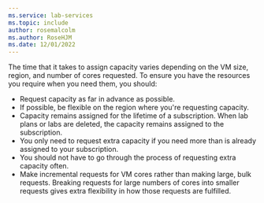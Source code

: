 ```yaml
---
ms.service: lab-services
ms.topic: include
author: rosemalcolm
ms.author: RoseHJM
ms.date: 12/01/2022
---
```


The time that it takes to assign capacity varies depending on the VM size, region, and number of cores requested. To ensure you have the resources you require when you need them, you should:

- Request capacity as far in advance as possible.
- If possible, be flexible on the region where you're requesting capacity.
- Capacity remains assigned for the lifetime of a subscription. When lab plans or labs are deleted, the capacity remains assigned to the subscription. 
- You only need to request extra capacity if you need more than is already assigned to your subscription. 
- You should not have to go through the process of requesting extra capacity often.
- Make incremental requests for VM cores rather than making large, bulk requests. Breaking requests for large numbers of cores into smaller requests gives extra flexibility in how those requests are fulfilled.